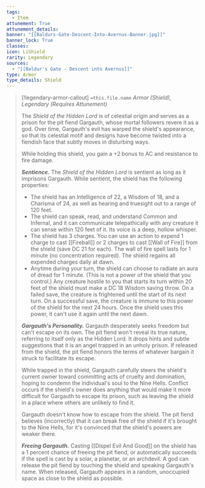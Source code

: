 ```yaml
---
tags:
  - Item
attunement: True
attunement_details: 
banner: "[[Baldurs-Gate-Descent-Into-Avernus-Banner.jpg]]"
banner_lock: True
classes:
icon: LiShield
rarity: Legendary
sources:
  - "[[Baldur's Gate - Descent into Avernus]]"
type: Armor
type_details: Shield
---
```

>[!legendary-armor-callout] `=this.file.name`
>*Armor (Shield), Legendary (Requires Attunement)*
>
>The *Shield of the Hidden Lord* is of celestial origin and serves as a prison for the pit fiend Gargauth, whose mortal followers revere it as a god. Over time, Gargauth's evil has warped the shield's appearance, so that its celestial motif and designs have become twisted into a fiendish face that subtly moves in disturbing ways.
>
>While holding this shield, you gain a +2 bonus to AC and resistance to fire damage.
>
>***Sentience.*** The *Shield of the Hidden Lord* is sentient as long as it imprisons Gargauth. While sentient, the shield has the following properties:
>
>* The shield has an Intelligence of 22, a Wisdom of 18, and a Charisma of 24, as well as hearing and truesight out to a range of 120 feet.
>* The shield can speak, read, and understand Common and Infernal, and it can communicate telepathically with any creature it can sense within 120 feet of it. Its voice is a deep, hollow whisper.
>* The shield has 3 charges. You can use an action to expend 1 charge to cast [[Fireball]] or 2 charges to cast [[Wall of Fire]] from the shield (save DC 21 for each). The wall of fire spell lasts for 1 minute (no concentration required). The shield regains all expended charges daily at dawn.
>* Anytime during your turn, the shield can choose to radiate an aura of dread for 1 minute. (This is not a power of the shield that you control.) Any creature hostile to you that starts its turn within 20 feet of the shield must make a DC 18 Wisdom saving throw. On a failed save, the creature is frightened until the start of its next turn. On a successful save, the creature is immune to this power of the shield for the next 24 hours. Once the shield uses this power, it can't use it again until the next dawn.
>
>***Gargauth's Personality.*** Gargauth desperately seeks freedom but can't escape on its own. The pit fiend won't reveal its true nature, referring to itself only as the Hidden Lord. It drops hints and subtle suggestions that it is an angel trapped in an unholy prison. If released from the shield, the pit fiend honors the terms of whatever bargain it struck to facilitate its escape.
>
>While trapped in the shield, Gargauth carefully steers the shield's current owner toward committing acts of cruelty and domination, hoping to condemn the individual's soul to the Nine Hells. Conflict occurs if the shield's owner does anything that would make it more difficult for Gargauth to escape its prison, such as leaving the shield in a place where others are unlikely to find it.
>
>Gargauth doesn't know how to escape from the shield. The pit fiend believes (incorrectly) that it can break free of the shield if it's brought to the Nine Hells, for it's convinced that the shield's powers are weaker there.
>
>***Freeing Gargauth.*** Casting [[Dispel Evil And Good]] on the shield has a 1 percent chance of freeing the pit fiend, or automatically succeeds if the spell is cast by a solar, a planetar, or an archdevil. A god can release the pit fiend by touching the shield and speaking Gargauth's name. When released, Gargauth appears in a random, unoccupied space as close to the shield as possible.
>
>
